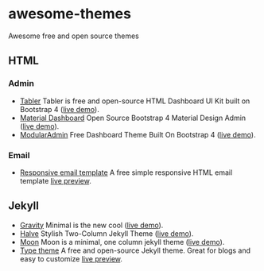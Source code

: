 # awesome-themes
Awesome free and open source themes

## HTML

### Admin
* [Tabler](https://github.com/tabler/tabler) Tabler is free and open-source HTML Dashboard UI Kit built on Bootstrap 4 ([live demo](https://tabler.github.io/)).
* [Material Dashboard](https://github.com/creativetimofficial/material-dashboard) Open Source Bootstrap 4 Material Design Admin ([live demo](https://demos.creative-tim.com/material-dashboard/examples/dashboard.html)).
* [ModularAdmin](https://github.com/modularcode/modular-admin-html) Free Dashboard Theme Built On Bootstrap 4 ([live demo](https://modularcode.io/modular-admin-html/)).

### Email
* [Responsive email template](https://github.com/leemunroe/responsive-html-email-template) A free simple responsive HTML email template [live preview](http://leemunroe.github.io/responsive-html-email-template/email.html).

## Jekyll

* [Gravity](https://github.com/hemangsk/Gravity) Minimal is the new cool ([live demo](http://hemangsk.github.io/Gravity/)).
* [Halve](https://github.com/TaylanTatli/Halve) Stylish Two-Column Jekyll Theme ([live demo](https://taylantatli.github.io/Halve/)).
* [Moon](https://github.com/TaylanTatli/Moon) Moon is a minimal, one column jekyll theme ([live demo](https://taylantatli.github.io/Moon/)).
* [Type theme](https://github.com/rohanchandra/type-theme) A free and open-source Jekyll theme. Great for blogs and easy to customize [live preview](https://rohanchandra.github.io/type-theme/).
